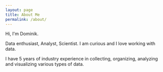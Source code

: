 ```yaml
---
layout: page
title: About Me	
permalink: /about/
---
```


Hi, I'm Dominik.

Data enthusiast, Analyst, Scientist.
I am curious and I love working with data.

I have 5 years of industry experience in collecting, 
organizing, analyzing and visualizing various types of data.
